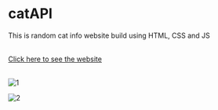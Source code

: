 # catAPI
This is random cat info website build using HTML, CSS and JS<br><br>

<a href="https://manishgihub.github.io/Manish-CV/">Click here to see the website</a><br><br>

![1](https://github.com/user-attachments/assets/d5829152-ce1b-41d1-bb0f-4b2c7d915826)

![2](https://github.com/user-attachments/assets/58c0c206-76e7-446d-b7c2-2ca4a7306035)

